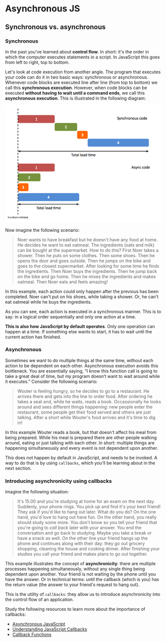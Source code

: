 # Asynchronous JS

## Synchronous vs. asynchronous

### Synchronous

In the past you've learned about **control flow**. In short: it's the order in which the computer executes statements in a script. In JavaScript this goes from left to right, top to bottom.

Let's look at code execution from another angle. The program that executes your code can do it in two basic ways: synchronous or asynchronous. Whenever code blocks are executed line after line (from top to bottom) we call this **synchronous execution**. However, when code blocks can be executed **without having to wait until a command ends**, we call this **asynchronous execution**. This is illustrated in the following diagram:

![Sync vs. Async](./assets/javascript-sync-vs-async.png)

Now imagine the following scenario:

> Noer wants to have breakfast but he doesn't have any food at home. He decides he want to eat oatmeal. The ingredients (oats and milk) can be bought at the supermarket. How to do this? First Noer takes a shower. Then he puts on some clothes. Then some shoes. Then he opens the door and goes outside. Then he jumps on the bike and goes to the closest supermarket. After looking for some time he finds the ingredients. Then Noer buys the ingredients. Then he jump back on the bike and go home. Then he mixes the ingredients and makes oatmeal. Then Noer eats and feels amazing!

In this example, each action could only happen after the previous has been completed. Noer can't put on his shoes, while taking a shower. Or, he can't eat oatmeal while he buys the ingredients.

As you can see, each action is executed in a synchronous manner. This is to say: in a logical order sequentially and only one action at a time.

**This is also how JavaScript by default operates**. Only one operation can happen at a time. If something else wants to start, it has to wait until the current action has finished.

### Asynchronous

Sometimes we want to do multiple things at the same time, without each action to be dependent on each other. Asynchronous execution avoids this bottleneck. You are essentially saying, “I know this function call is going to take a great deal of time, but my program doesn’t want to wait around while it executes.” Consider the following scenario:

> Wouter is feeling hungry, so he decides to go to a restaurant. He arrives there and gets into the line to order food. After ordering he takes a seat and, while he waits, reads a book. Occassionally he looks around and sees different things happening: new people enter the restaurant, some people get their food served and others are just talking. After a short while Wouter's food arrives and it's time to dig in!

In this example Wouter reads a book, but that doesn't affect his meal from being prepared. While his meal is prepared there are other people walking around, eating or just talking with each other. In short: multiple things are happening simultaneously and every event is not dependent upon another.

This does not happen by default in JavaScript, and needs to be invoked. A way to do that is by using `callbacks`, which you'll be learning about in the next section.

### Introducing asynchronicity using callbacks

Imagine the following situation:

> It's 15.00 and you're studying at home for an exam on the next day. Suddenly, your phone rings. You pick up and find it's your best friend! They ask if you'd like to hang out later. What do you do? On the one hand, you'd love to hang out have fun. On the other hand, you really should study some more. You don't know so you tell your friend that you're going to _call back_ later with your answer. You end the conversation and go back to studying. Maybe you take a break or have a snack as well. On the other line your friend hangs up the phone and continues along with their day: they go out grocery shopping, cleaning the house and cooking dinner. After finishing your studies you call your friend and makes plans to go out together.

This example illustrates the concept of **asynchronicity**: there are multiple processes happening simultaneously, without any single thing being dependent upon another. Your friend is not waiting by the phone until you have the answer. Or in technical terms: until the callback (which is you) has the return value (the answer to your friend's request to hang out).

This is the utility of `callbacks`: they allow us to introduce asynchronicity into the control flow of an application.

Study the following resources to learn more about the importance of callbacks:

- [Asynchronous JavaScript](https://www.youtube.com/watch?v=ZcQyJ-gxke0)
- [Understanding JavaScript Callbacks](https://www.youtube.com/watch?v=Nau-iEEgEoM)
- [Callback Functions](https://www.youtube.com/watch?v=QRq2zMHlBz4)

